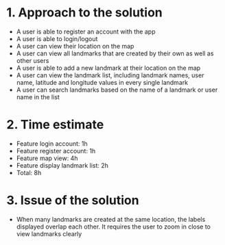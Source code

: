 # 1. Approach to the solution
- A user is able to register an account with the app
- A user is able to login/logout
- A user can view their location on the map
- A user can view all landmarks that are created by their own as well as other users
- A user is able to add a new landmark at their location on the map
- A user can view the landmark list, including landmark names, user name, latitude and longitude values in every single landmark
- A user can search landmarks based on the name of a landmark or user name in the list
# 2. Time estimate
- Feature login account: 1h
- Feature register account: 1h
- Feature map view: 4h
- Feature display landmark list: 2h
- Total: 8h
# 3. Issue of the solution
- When many landmarks are created at the same location, the labels displayed overlap each other. It requires the user to zoom in close to view landmarks clearly
